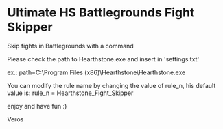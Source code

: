 # Ultimate HS Battlegrounds Fight Skipper
 Skip fights in Battlegrounds with a command
 
 Please check the path to Hearthstone.exe and insert in 'settings.txt'
 
 ex.: path=C:\Program Files (x86)\Hearthstone\Hearthstone.exe
 
 You can modify the rule name by changing the value of rule_n, his default value is:
 rule_n = Hearthstone_Fight_Skipper 
 
 enjoy and have fun :)
 
 Veros
